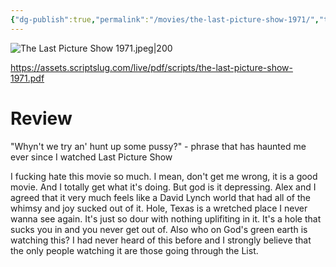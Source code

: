 ```yaml
---
{"dg-publish":true,"permalink":"/movies/the-last-picture-show-1971/","tags":["review"],"created":"2023-12-01","updated":"2024-08-19"}
---
```



![The Last Picture Show 1971.jpeg|200](/img/user/Attachments/The%20Last%20Picture%20Show%201971.jpeg)

https://assets.scriptslug.com/live/pdf/scripts/the-last-picture-show-1971.pdf

# Review

"Whyn't we try an' hunt up some pussy?" - phrase that has haunted me ever since I watched Last Picture Show

I fucking hate this movie so much. I mean, don't get me wrong, it is a good movie. And I totally get what it's doing. But god is it depressing. Alex and I agreed that it very much feels like a David Lynch world that had all of the whimsy and joy sucked out of it. Hole, Texas is a wretched place I never wanna see again. It's just so dour with nothing uplifiting in it. It's a hole that sucks you in and you never get out of. Also who on God's green earth is watching this? I had never heard of this before and I strongly believe that the only people watching it are those going through the List.
